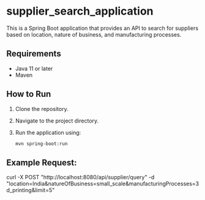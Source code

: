 # supplier_search_application
This is a Spring Boot application that provides an API to search for suppliers based on location, nature of business, and manufacturing processes.

## Requirements

- Java 11 or later
- Maven

## How to Run

1. Clone the repository.
2. Navigate to the project directory.
3. Run the application using:

   ```bash
   mvn spring-boot:run

## Example Request:
curl -X POST "http://localhost:8080/api/supplier/query" -d "location=India&natureOfBusiness=small_scale&manufacturingProcesses=3d_printing&limit=5"
